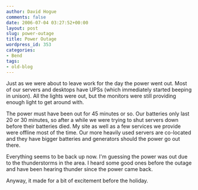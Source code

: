 ```yaml
---
author: David Hogue
comments: false
date: 2006-07-04 03:27:52+00:00
layout: post
slug: power-outage
title: Power Outage
wordpress_id: 353
categories:
- Bend
tags:
- old-blog
---
```


Just as we were about to leave work for the day the power went out.  Most of our servers and desktops have UPSs (which immediately started beeping in unison).  All the lights were out, but the monitors were still providing enough light to get around with.

The power must have been out for 45 minutes or so.  Our batteries only last 20 or 30 minutes, so after a while we were trying to shut servers down before their batteries died.  My site as well as a few services we provide were offline most of the time.  Our more heavily used servers are co-located and they have bigger batteries and generators should the power go out there.

Everything seems to be back up now.  I'm guessing the power was out due to the thunderstorms in the area.  I heard some good ones before the outage and have been hearing thunder since the power came back.

Anyway, it made for a bit of excitement before the holiday.
